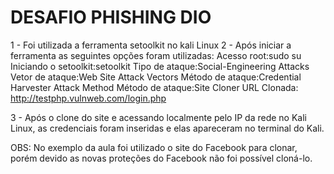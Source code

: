 # DESAFIO PHISHING DIO #

1 - Foi utilizada a ferramenta setoolkit no kali Linux
2 - Após iniciar a ferramenta as seguintes opções foram utilizadas: 
Acesso root:sudo su
Iniciando o setoolkit:setoolkit
Tipo de ataque:Social-Engineering Attacks
Vetor de ataque:Web Site Attack Vectors
Método de ataque:Credential Harvester Attack Method 
Método de ataque:Site Cloner
URL Clonada: http://testphp.vulnweb.com/login.php

3 - Após o clone do site e acessando localmente pelo IP da rede no Kali Linux, as credenciais foram inseridas e elas apareceram no terminal do Kali.


OBS: No exemplo da aula foi utilizado o site do Facebook para clonar, porém devido as novas proteções do Facebook não foi possível cloná-lo.
